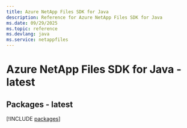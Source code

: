 ```yaml
---
title: Azure NetApp Files SDK for Java
description: Reference for Azure NetApp Files SDK for Java
ms.date: 09/29/2025
ms.topic: reference
ms.devlang: java
ms.service: netappfiles
---
```

# Azure NetApp Files SDK for Java - latest
## Packages - latest
[!INCLUDE [packages](netapp-files-index.md)]